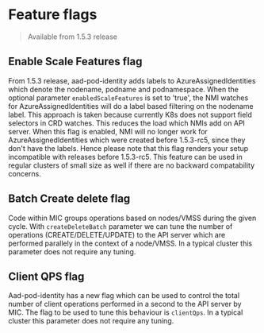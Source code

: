 # Feature flags
> Available from 1.5.3 release

## Enable Scale Features flag

From 1.5.3 release, aad-pod-identity adds labels to AzureAssignedIdentities which denote the nodename, podname and podnamespace.
When the optional parameter `enabledScaleFeatures` is set to 'true', the NMI watches for AzureAssignedIdentities will do a label based filtering on
the nodename label. This approach is taken because currently K8s does not support field selectors in CRD watches. This reduces the load which
NMIs add on API server. When this flag is enabled, NMI will no longer work for AzureAssignedIdentities which were created before 1.5.3-rc5, since
they don't have the labels. Hence please note that this flag renders your setup incompatible with releases before 1.5.3-rc5. This feature can be
used in regular clusters of small size as well if there are no backward compatability concerns.


## Batch Create delete flag

Code within MIC groups operations based on nodes/VMSS during the given cycle. With `createDeleteBatch` parameter we can
tune the number of operations (CREATE/DELETE/UPDATE) to the API server which are performed parallely in the context of a
node/VMSS. In a typical cluster this parameter does not require any tuning.

## Client QPS flag

Aad-pod-identity has a new flag which can be used to control the total number of client operations performed in a second to the API server
by MIC. The flag to be used to tune this behaviour is `clientQps`. In a typical cluster this parameter does not require any tuning.
